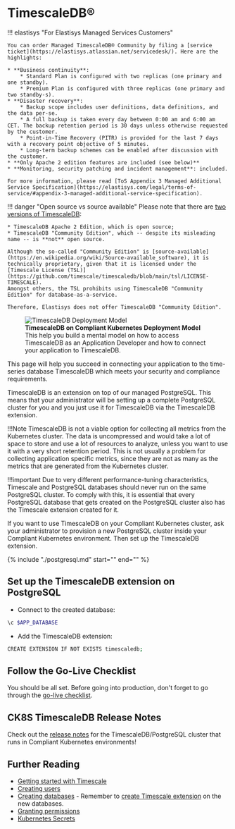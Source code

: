 TimescaleDB®
============

!!! elastisys "For Elastisys Managed Services Customers"

    You can order Managed TimescaleDB® Community by filing a [service ticket](https://elastisys.atlassian.net/servicedesk/). Here are the highlights:

    * **Business continuity**:
        * Standard Plan is configured with two replicas (one primary and one standby).
        * Premium Plan is configured with three replicas (one primary and two standby-s).
    * **Disaster recovery**:
        * Backup scope includes user definitions, data definitions, and the data per-se.
        * A full backup is taken every day between 0:00 am and 6:00 am CET. The backup retention period is 30 days unless otherwise requested by the customer.
        * Point-in-Time Recovery (PITR) is provided for the last 7 days with a recovery point objective of 5 minutes.
        * Long-term backup schemes can be enabled after discussion with the customer.
    * **Only Apache 2 edition features are included (see below)**
    * **Monitoring, security patching and incident management**: included.

    For more information, please read [ToS Appendix 3 Managed Additional Service Specification](https://elastisys.com/legal/terms-of-service/#appendix-3-managed-additional-service-specification).

!!! danger "Open source vs source available"
    Please note that there are [two versions of TimescaleDB](https://docs.timescale.com/about/latest/timescaledb-editions/):

    * TimescaleDB Apache 2 Edition, which is open source;
    * TimescaleDB "Community Edition", which -- despite its misleading name -- is **not** open source.

    Although the so-called "Community Edition" is [source-available](https://en.wikipedia.org/wiki/Source-available_software), it is technically proprietary, given that it is licensed under the [Timescale License (TSL)](https://github.com/timescale/timescaledb/blob/main/tsl/LICENSE-TIMESCALE).
    Amongst others, the TSL prohibits using TimescaleDB "Community Edition" for database-as-a-service.

    Therefore, Elastisys does not offer TimescaleDB "Community Edition".

<figure>
    <img alt="TimescaleDB Deployment Model" src="../img/timescaledb.drawio.svg" >
    <figcaption>
        <strong>TimescaleDB on Compliant Kubernetes Deployment Model</strong>
        <br>
        This help you build a mental model on how to access TimescaleDB as an Application Developer and how to connect your application to TimescaleDB.
    </figcaption>
</figure>

This page will help you succeed in connecting your application to the time-series database TimescaleDB which meets your security and compliance requirements.

TimescaleDB is an extension on top of our managed PostgreSQL.
This means that your administrator will be setting up a complete PostgreSQL cluster for you and you just use it for TimescaleDB via the TimescaleDB extension.

!!!Note
    TimescaleDB is not a viable option for collecting all metrics from the Kubernetes cluster. The data is uncompressed and would take a lot of space to store and use a lot of resources to analyze, unless you want to use it with a very short retention period.
    This is not usually a problem for collecting application specific metrics, since they are not as many as the metrics that are generated from the Kubernetes cluster.

!!!important
    Due to very different performance-tuning characteristics, Timescale and PostgreSQL databases should never run on the same PostgreSQL cluster.
    To comply with this, it is essential that every PostgreSQL database that gets created on the PostgreSQL cluster also has the Timescale extension created for it.

If you want to use TimescaleDB on your Compliant Kubernetes cluster, ask your administrator to provision a new PostgreSQL cluster inside your Compliant Kubernetes environment. Then set up the TimescaleDB extension.

{%
    include "./postgresql.md"
    start="<!--postgresql-setup-start-->"
    end="<!--postgresql-setup-end-->"
%}

## Set up the TimescaleDB extension on PostgreSQL

* Connect to the created database:
```bash
\c $APP_DATABASE
```
* Add the TimescaleDB extension:
```bash
CREATE EXTENSION IF NOT EXISTS timescaledb;
```

## Follow the Go-Live Checklist

You should be all set.
Before going into production, don't forget to go through the [go-live checklist](../go-live.md).

## CK8S TimescaleDB Release Notes

Check out the [release notes](../../release-notes/postgres.md) for the TimescaleDB/PostgreSQL cluster that runs in Compliant Kubernetes environments!

## Further Reading

* [Getting started with Timescale](https://docs.timescale.com/getting-started/latest/)
* [Creating users](https://www.postgresql.org/docs/13/sql-createuser.html)
* [Creating databases](https://www.postgresql.org/docs/13/sql-createdatabase.html) - Remember to [create Timescale extension](timescaledb.md#set-up-the-timescaledb-extension-on-postgresql) on the new databases.
* [Granting permissions](https://www.postgresql.org/docs/13/sql-grant.html)
* [Kubernetes Secrets](https://kubernetes.io/docs/concepts/configuration/secret/)

